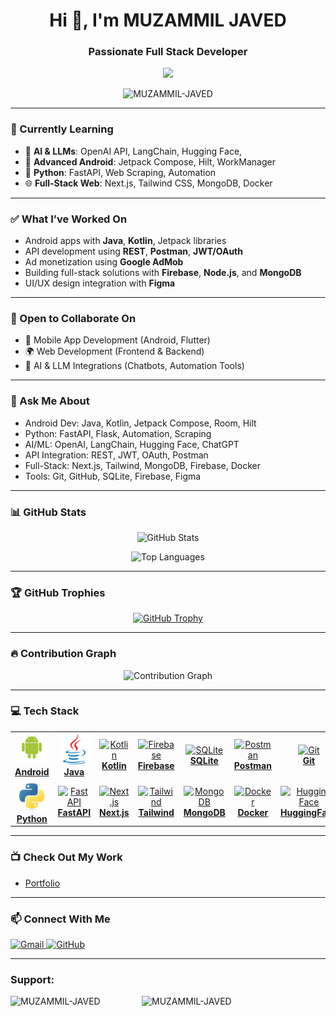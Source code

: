 <h1 align="center">Hi 👋, I'm MUZAMMIL JAVED</h1>
<h3 align="center">Passionate Full Stack Developer</h3>

<p align="center">
  <img src="https://readme-typing-svg.herokuapp.com?font=Roboto&color=%23F7D15A&size=22&center=true&vCenter=true&lines=Full+Stack+Developer;Java+%7C+Kotlin+%7C+XML+%7C+%7C+Android+SDK;Open+to+Collaborate" />
</p>

<p align="center"> 
  <img src="https://komarev.com/ghpvc/?username=MUZAMMIL-JAVED&label=Profile%20views&color=0e75b6&style=flat" alt="MUZAMMIL-JAVED" />
</p>

---

### 🌱 Currently Learning
- 🧠 **AI & LLMs**: OpenAI API, LangChain, Hugging Face, 
- 📱 **Advanced Android**: Jetpack Compose, Hilt, WorkManager  
- 🐍 **Python**: FastAPI, Web Scraping, Automation  
- 🌐 **Full-Stack Web**: Next.js, Tailwind CSS, MongoDB, Docker  

---

### ✅ What I’ve Worked On
- Android apps with **Java**, **Kotlin**, Jetpack libraries  
- API development using **REST**, **Postman**, **JWT/OAuth**  
- Ad monetization using **Google AdMob**  
- Building full-stack solutions with **Firebase**, **Node.js**, and **MongoDB**  
- UI/UX design integration with **Figma**  

---

### 🤝 Open to Collaborate On
- 📱 Mobile App Development (Android, Flutter)  
- 🌍 Web Development (Frontend & Backend)  
- 🤖 AI & LLM Integrations (Chatbots, Automation Tools)

---

### 💬 Ask Me About
- Android Dev: Java, Kotlin, Jetpack Compose, Room, Hilt  
- Python: FastAPI, Flask, Automation, Scraping  
- AI/ML: OpenAI, LangChain, Hugging Face, ChatGPT  
- API Integration: REST, JWT, OAuth, Postman  
- Full-Stack: Next.js, Tailwind, MongoDB, Firebase, Docker  
- Tools: Git, GitHub, SQLite, Firebase, Figma  

---

### 📊 GitHub Stats
<p align="center">
  <img src="https://github-readme-stats.vercel.app/api?username=MUZAMMIL-JAVED&show_icons=true&theme=radical" alt="GitHub Stats" />
</p>


<p align="center">
  <img src="https://github-readme-stats.vercel.app/api/top-langs?username=MUZAMMIL-JAVED&show_icons=true&locale=en&layout=compact&langs_count=8&theme=radical" alt="Top Languages" />
</p>  

---

### 🏆 GitHub Trophies
<p align="center">
  <a href="https://github.com/ryo-ma/github-profile-trophy">
    <img src="https://github-profile-trophy.vercel.app/?username=MUZAMMIL-JAVED&theme=radical&margin-w=15&margin-h=15" alt="GitHub Trophy" />
  </a>
</p>

---

### 🔥 Contribution Graph
<p align="center">
  <img src="https://github-readme-activity-graph.vercel.app/graph?username=MUZAMMIL-JAVED&theme=tokyo-night&bg_color=000000&color=FFFFFF&line=FFA500&point=FFFFFF" alt="Contribution Graph" />
</p>

---

### 💻 Tech Stack

<table align="center">
  <tr>
    <!-- Android -->
    <td align="center">
      <a href="https://developer.android.com" target="_blank" rel="noreferrer">
        <img src="https://raw.githubusercontent.com/devicons/devicon/master/icons/android/android-original-wordmark.svg" alt="Android" width="50" height="50"/><br><b>Android</b>
      </a>
    </td>
    <!-- Java -->
    <td align="center">
      <a href="https://www.java.com" target="_blank" rel="noreferrer">
        <img src="https://raw.githubusercontent.com/devicons/devicon/master/icons/java/java-original.svg" alt="Java" width="50" height="50"/><br><b>Java</b>
      </a>
    </td>
    <!-- Kotlin -->
    <td align="center">
      <a href="https://kotlinlang.org" target="_blank" rel="noreferrer">
        <img src="https://www.vectorlogo.zone/logos/kotlinlang/kotlinlang-icon.svg" alt="Kotlin" width="50" height="50"/><br><b>Kotlin</b>
      </a>
    </td>
    <!-- Dart 
    <td align="center">
      <a href="https://dart.dev/" target="_blank" rel="noreferrer">
        <img src="https://www.vectorlogo.zone/logos/dartlang/dartlang-icon.svg" alt="Dart" width="50" height="50"/><br><b>Dart</b>
      </a>
    </td>
    <td align="center">
      <a href="https://flutter.dev/" target="_blank" rel="noreferrer">
        <img src="https://www.vectorlogo.zone/logos/flutterio/flutterio-icon.svg" alt="Flutter" width="50" height="50"/><br><b>Flutter</b>
      </a>
    </td>  -->
    <!-- Firebase -->
    <td align="center">
      <a href="https://firebase.google.com/" target="_blank" rel="noreferrer">
        <img src="https://www.vectorlogo.zone/logos/firebase/firebase-icon.svg" alt="Firebase" width="50" height="50"/><br><b>Firebase</b>
      </a>
    </td>
    <!-- SQLite -->
    <td align="center">
      <a href="https://www.sqlite.org/" target="_blank" rel="noreferrer">
        <img src="https://www.vectorlogo.zone/logos/sqlite/sqlite-icon.svg" alt="SQLite" width="50" height="50"/><br><b>SQLite</b>
      </a>
    </td>
    <!-- Postman -->
    <td align="center">
      <a href="https://postman.com" target="_blank" rel="noreferrer">
        <img src="https://www.vectorlogo.zone/logos/getpostman/getpostman-icon.svg" alt="Postman" width="50" height="50"/><br><b>Postman</b>
      </a>
    </td>
    <!-- Git -->
    <td align="center">
      <a href="https://git-scm.com/" target="_blank" rel="noreferrer">
        <img src="https://www.vectorlogo.zone/logos/git-scm/git-scm-icon.svg" alt="Git" width="50" height="50"/><br><b>Git</b>
      </a>
    </td>
    <!-- GitHub -->
    <td align="center">
      <a href="https://github.com/gmddev074" target="_blank" rel="noreferrer">
        <img src="https://cdn.jsdelivr.net/gh/devicons/devicon/icons/github/github-original.svg" alt="GitHub" width="50" height="50"/><br><b>GitHub</b>
      </a>
    </td>
    <!-- Figma -->
    <td align="center">
      <a href="https://www.figma.com/" target="_blank" rel="noreferrer">
        <img src="https://www.vectorlogo.zone/logos/figma/figma-icon.svg" alt="Figma" width="50" height="50"/><br><b>Figma</b>
      </a>
    </td>
  </tr>
  <tr>
    <!-- Python -->
    <td align="center">
      <a href="https://www.python.org/" target="_blank" rel="noreferrer">
        <img src="https://raw.githubusercontent.com/devicons/devicon/master/icons/python/python-original.svg" alt="Python" width="50" height="50"/><br><b>Python</b>
      </a>
    </td>
    <!-- FastAPI -->
    <td align="center">
      <a href="https://fastapi.tiangolo.com/" target="_blank" rel="noreferrer">
        <img src="https://fastapi.tiangolo.com/img/icon-white.svg" alt="FastAPI" width="50" height="50"/><br><b>FastAPI</b>
      </a>
    </td>
    <!-- Next.js -->
    <td align="center">
      <a href="https://nextjs.org/" target="_blank" rel="noreferrer">
        <img src="https://cdn.worldvectorlogo.com/logos/nextjs-2.svg" alt="Next.js" width="50" height="50"/><br><b>Next.js</b>
      </a>
    </td>
    <!-- Tailwind CSS -->
    <td align="center">
      <a href="https://tailwindcss.com/" target="_blank" rel="noreferrer">
        <img src="https://www.vectorlogo.zone/logos/tailwindcss/tailwindcss-icon.svg" alt="Tailwind" width="50" height="50"/><br><b>Tailwind</b>
      </a>
    </td>
    <!-- MongoDB -->
    <td align="center">
      <a href="https://www.mongodb.com/" target="_blank" rel="noreferrer">
        <img src="https://www.vectorlogo.zone/logos/mongodb/mongodb-icon.svg" alt="MongoDB" width="50" height="50"/><br><b>MongoDB</b>
      </a>
    </td>
    <!-- Docker -->
    <td align="center">
      <a href="https://www.docker.com/" target="_blank" rel="noreferrer">
        <img src="https://www.vectorlogo.zone/logos/docker/docker-icon.svg" alt="Docker" width="50" height="50"/><br><b>Docker</b>
      </a>
    </td>
    <!-- OpenAI -->
    <!--<td align="center">
      <a href="https://platform.openai.com/" target="_blank" rel="noreferrer">
        <img src="https://seeklogo.com/images/O/openai-logo-8B9BFEDC26-seeklogo.com.png" alt="OpenAI" width="50" height="50"/><br><b>OpenAI</b>
      </a>
    </td> -->
    <!-- Hugging Face -->
    <td align="center">
      <a href="https://huggingface.co/" target="_blank" rel="noreferrer">
        <img src="https://huggingface.co/front/assets/huggingface_logo.svg" alt="Hugging Face" width="50" height="50"/><br><b>HuggingFace</b>
      </a>
    </td>
    <!-- LangChain -->
    <td align="center">
      <a href="https://www.langchain.com/" target="_blank" rel="noreferrer">
        <img src="https://avatars.githubusercontent.com/u/139469282?s=200&v=4" alt="LangChain" width="50" height="50"/><br><b>LangChain</b>
      </a>
    </td>
  </tr>
</table>

---

### 📺 Check Out My Work

- <a href="https://lucky-pika-c12d6d.netlify.app/" target="_blank" rel="noopener noreferrer">Portfolio</a>

---

### 📫 Connect With Me
<p align="left">
  <a href="mailto:muzammiljavedd@gmail.com">
    <img src="https://img.shields.io/badge/Gmail-D14836?style=for-the-badge&logo=gmail&logoColor=white" alt="Gmail" />
  </a>
  <a href="https://github.com/MUZAMMIL-JAVED">
    <img src="https://img.shields.io/badge/GitHub-181717?style=for-the-badge&logo=github&logoColor=white" alt="GitHub" />
  </a>
</p>

---

<h3 align="left">Support:</h3>
<p><a href="https://www.buymeacoffee.com/MUZAMMIL-JAVED"> <img align="left" src="https://cdn.buymeacoffee.com/buttons/v2/default-yellow.png" height="50" width="210" alt="MUZAMMIL-JAVED" /></a><a href="https://ko-fi.com/MUZAMMIL-JAVED"> <img align="left" src="https://cdn.ko-fi.com/cdn/kofi3.png?v=3" height="50" width="210" alt="MUZAMMIL-JAVED" /></a></p><br><br>
